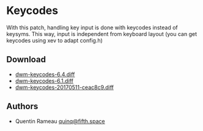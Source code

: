 Keycodes
========
With this patch, handling key input is done with keycodes instead of keysyms.
This way, input is independent from keyboard layout (you can get keycodes using
xev to adapt config.h)

Download
--------
* [dwm-keycodes-6.4.diff](dwm-keycodes-6.4.diff)
* [dwm-keycodes-6.1.diff](dwm-keycodes-6.1.diff)
* [dwm-keycodes-20170511-ceac8c9.diff](dwm-keycodes-20170511-ceac8c9.diff)

Authors
-------
* Quentin Rameau <quinq@fifth.space>

